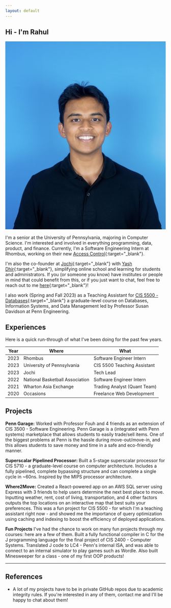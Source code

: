 ```yaml
---
layout: default
---
```


## Hi - I'm Rahul

<img class="profile-picture" src="compressed_headshot.jpg">

I'm a senior at the University of Pennsylvania, majoring in Computer Science. I'm interested and involved in everything programming, data, product, and finance. Currently, I'm a Software Engineering Intern at Rhombus, working on their new [Access Control](https://www.rhombus.com/access-control/){:target="_blank"}.

I'm also the co-founder at [Jochi](https://www.jochi.info/){:target="_blank"} with [Yash Dhir](https://www.linkedin.com/in/yashdhir/){:target="_blank"}, simplifying online school and learning for students and administrators. If you (or someone you know) have institutes or people in mind that could benefit from this, or if you just want to chat, feel free to reach out to me [here](https://www.linkedin.com/in/rahul-nambiar27/){:target="_blank"}!

I also work (Spring and Fall 2023) as a Teaching Assistant for [CIS 5500 - Databases](https://online.seas.upenn.edu/courses/cis-550-database-information-systems/){:target="_blank"} a graduate-level course on  Databases, Information Systems, and Data Management led by Professor Susan Davidson at Penn Engineering.

## Experiences

Here is a quick run-through of what I've been doing for the past few years.

Year | Where | What
-----|-------|--------
2023 | Rhombus | Software Engineer Intern
2023 | University of Pennsylvania  | CIS 5500 Teaching Assistant
2023 | Jochi | Tech Lead
2022 | National Basketball Association | Software Engineer Intern
2021 | Wharton Asia Exchange | Trading Analyst (Quant Team)
2020 | Occasions | Freelance Web Development

## Projects

**Penn Garage:** Worked with Professor Fouh and 4 friends as an extension of CIS 3500 - Software Engineering. Penn Garage is a (integrated with Penn systems) marketplace that allows students to easily trade/sell items. One of the biggest problems at Penn is the hassle during move-out/move-in, and this allows students to save money and time in a safe and eco-friendly manner.

**Superscalar Pipelined Processor:** Built a 5-stage superscalar processor for CIS 5710 - a graduate-level course on computer architecture. Includes a fully pipelined, complete bypassing structure and can complete a single cycle in ~60ns. Inspired by the MIPS processor architecture.

**Where2Move:** Created a React-powered app on an AWS SQL server using Express with 3 friends to help users determine the next best place to move. Inputting weather, rent, cost of living, transportation, and 4 other factors outputs the top locations on an interactive map that best suits your preferences. This was a fun project for CIS 5500 - for which I'm a teaching assistant right now - and showed me the importance of query optimization using caching and indexing to boost the efficiency of deployed applications.

**Fun Projects** I've had the chance to work on many fun projects through my courses: here are a few of them. Built a fully functional compiler in C for the J programming language for the final project of CIS 2400 - Computer Systems. Translated J code to LC4 - Penn's internal ISA, and was able to connect to an internal simulator to play games such as Wordle. Also built Minesweeper for a class - one of my first OOP products!

****
## References

* A lot of my projects have to be in private GitHub repos due to academic integrity rules. If you're interested in any of them, contact me and I'll be happy to chat about them!
